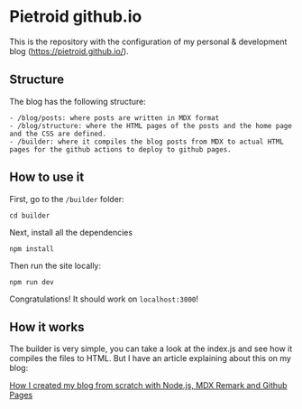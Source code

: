 # Pietroid github.io

This is the repository with the configuration of my personal & development blog (https://pietroid.github.io/). 

## Structure

The blog has the following structure:

```
- /blog/posts: where posts are written in MDX format
- /blog/structure: where the HTML pages of the posts and the home page and the CSS are defined.
- /builder: where it compiles the blog posts from MDX to actual HTML pages for the github actions to deploy to github pages.
```

## How to use it

First, go to the `/builder` folder:

```
cd builder
```

Next, install all the dependencies

```
npm install
```

Then run the site locally:

```
npm run dev
```

Congratulations! It should work on `localhost:3000`!

## How it works

The builder is very simple, you can take a look at the index.js and see how it compiles the files to HTML. But I have an article explaining about this on my blog: 

[How I created my blog from scratch with Node.js, MDX Remark and Github Pages](posts/creating_my_blog.html)